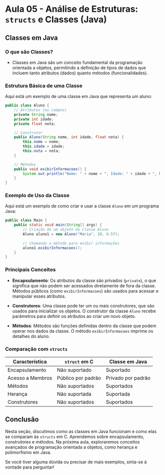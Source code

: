 # Aula 05 - Análise de Estruturas: `structs` e Classes (Java)

## Classes em Java

### O que são Classes?

- Classes em Java são um conceito fundamental da programação orientada a objetos, permitindo a definição de tipos de dados que incluem tanto atributos (dados) quanto métodos (funcionalidades).

### Estrutura Básica de uma Classe

Aqui está um exemplo de uma classe em Java que representa um aluno:

```java
public class Aluno {
    // Atributos (ou campos)
    private String nome;
    private int idade;
    private float nota;

    // Construtor
    public Aluno(String nome, int idade, float nota) {
        this.nome = nome;
        this.idade = idade;
        this.nota = nota;
    }

    // Métodos
    public void exibirInformacoes() {
        System.out.println("Nome: " + nome + ", Idade: " + idade + ", Nota: " + nota);
    }
}
```

### Exemplo de Uso da Classe

Aqui está um exemplo de como criar e usar a classe `Aluno` em um programa Java:

```java
public class Main {
    public static void main(String[] args) {
        // Criação de um objeto da classe Aluno
        Aluno aluno1 = new Aluno("Maria", 20, 8.5f);
        
        // Chamando o método para exibir informações
        aluno1.exibirInformacoes();
    }
}
```

### Principais Conceitos

- **Encapsulamento**: Os atributos da classe são privados (`private`), o que significa que não podem ser acessados diretamente de fora da classe. Métodos públicos (como `exibirInformacoes`) são usados para acessar e manipular esses atributos.
  
- **Construtores**: Uma classe pode ter um ou mais construtores, que são usados para inicializar os objetos. O construtor da classe `Aluno` recebe parâmetros para definir os atributos ao criar um novo objeto.

- **Métodos**: Métodos são funções definidas dentro da classe que podem operar nos dados da classe. O método `exibirInformacoes` imprime os detalhes do aluno.

### Comparação com `structs`

| Característica         | `struct` em C          | Classe em Java        |
|------------------------|------------------------|-----------------------|
| Encapsulamento         | Não suportado          | Suportado             |
| Acesso a Membros       | Público por padrão     | Privado por padrão    |
| Métodos                | Não suportados         | Suportados            |
| Herança                | Não suportada          | Suportada             |
| Construtores           | Não suportados         | Suportados            |

## Conclusão

Nesta seção, discutimos como as classes em Java funcionam e como elas se comparam às `structs` em C. Aprendemos sobre encapsulamento, construtores e métodos. Na próxima aula, exploraremos conceitos avançados de programação orientada a objetos, como herança e polimorfismo em Java.

Se você tiver alguma dúvida ou precisar de mais exemplos, sinta-se à vontade para perguntar!
